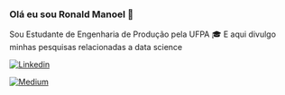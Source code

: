### Olá eu sou Ronald Manoel 💎

Sou Estudante de Engenharia de Produção pela UFPA 🎓
E aqui divulgo minhas pesquisas relacionadas a data science

[![Linkedin](https://img.shields.io/badge/LinkedIn-0077B5?style=for-the-badge&logo=linkedin&logoColor=white/)](https://www.linkedin.com/in/ronald-manoel-de-paula/)

[![Medium](https://img.shields.io/badge/Medium-12100E?style=for-the-badge&logo=medium&logoColor=white/)](https://medium.com/@ronalddepaulaenterprise)

	
